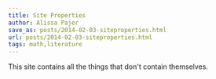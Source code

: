 ```yaml
---
title: Site Properties
author: Alissa Pajer
save_as: posts/2014-02-03-siteproperties.html
url: posts/2014-02-03-siteproperties.html
tags: math,literature
---
```


This site contains all the things that don't contain themselves.
